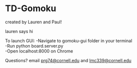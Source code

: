 # TD-Gomoku

created by Lauren and Paul!

lauren says hi

To launch GUI:
-Navigate to gomoku-gui folder in your terminal </br>
-Run python board.server.py </br>
-Open localhost:8000 on Chrome</br>

Questions? email prg74@cornell.edu and lmc339@cornell.edu
